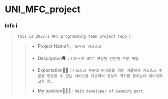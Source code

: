 # UNI_MFC_project

### Info ℹ️
> `This is 2022-1 MFC programming team project repo 📁`
> 
>>- Project Name🏷 : `모두의 키오스크`
>>
>>- Description🗣 : `키오스크 UI로 구성된 간단한 주문 게임`
>>
>>- Expectation🙏🏻 : `키오스크 주문에 어려움을 겪는 이들에게 키오스크 주문을 연습할 수 있는 서비스를 제공하여 정보의 격차를 줄이는데 이바지하고자 함.`
>>
>>- My position🧑🏻‍💻 : `Main developer of Gamming part`

